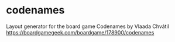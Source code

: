 # codenames
Layout generator for the board game Codenames by Vlaada Chvátil
https://boardgamegeek.com/boardgame/178900/codenames
